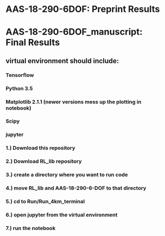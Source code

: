 # AAS-18-290-6DOF:  Preprint Results
# AAS-18-290-6DOF_manuscript:   Final Results
## virtual environment should include:
### Tensorflow 
### Python 3.5
### Matplotlib 2.1.1  (newer versions mess up the plotting in notebook)
### Scipy
### jupyter

### 1.) Download this repository
### 2.) Download RL_lib repository
### 3.) create a directory where you want to run code
### 4.) move RL_lib and AAS-18-290-6-DOF to that directory
### 5.) cd to Run/Run_4km_terminal
### 6.) open jupyter from the virtual environment
### 7.) run the notebook
